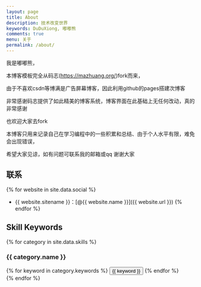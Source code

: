 ```yaml
---
layout: page
title: About
description: 技术改变世界
keywords: DuDuXiong, 嘟嘟熊
comments: true
menu: 关于
permalink: /about/
---
```


我是嘟嘟熊，

本博客模板完全从码志(https://mazhuang.org/)fork而来，

由于不喜欢csdn等博满是广告屏幕博客，因此利用github的pages搭建次博客

非常感谢码志提供了如此精美的博客系统，博客界面在此基础上无任何改动，真的非常感谢

也欢迎大家去fork

本博客只用来记录自己在学习编程中的一些积累和总结、由于个人水平有限，难免会出现错误，

希望大家见谅，如有问题可联系我的邮箱或qq 谢谢大家
## 联系

{% for website in site.data.social %}
* {{ website.sitename }}：[@{{ website.name }}]({{ website.url }})
{% endfor %}

## Skill Keywords

{% for category in site.data.skills %}
### {{ category.name }}
<div class="btn-inline">
{% for keyword in category.keywords %}
<button class="btn btn-outline" type="button">{{ keyword }}</button>
{% endfor %}
</div>
{% endfor %}

